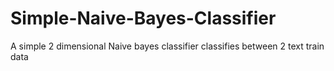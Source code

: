 # Simple-Naive-Bayes-Classifier
A simple 2 dimensional Naive bayes classifier classifies between 2 text train data
